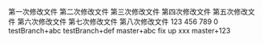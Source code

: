 第一次修改文件
第二次修改文件
第三次修改文件
第四次修改文件
第五次修改文件
第六次修改文件
第七次修改文件
第八次修改文件
123
456
789
0
testBranch+abc
testBranch+def
master+abc
fix up xxx
master+123
